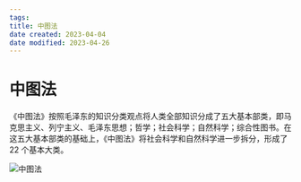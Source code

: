 ```yaml
---
tags:
title: 中图法
date created: 2023-04-04
date modified: 2023-04-26
---
```


# 中图法

《中图法》按照毛泽东的知识分类观点将人类全部知识分成了五大基本部类，即马克思主义、列宁主义、毛泽东思想；哲学；社会科学；自然科学；综合性图书。在这五大基本部类的基础上，《中图法》将社会科学和自然科学进一步拆分，形成了 22 个基本大类。

![中图法](https://i.loli.net/2021/11/24/FYMROGyp4VQ7Jm8.png)
